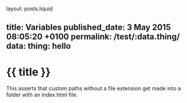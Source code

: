 layout: posts.liquid

title:  Variables
published_date:  3 May 2015 08:05:20 +0100
permalink: /test/:data.thing/
data:
  thing: hello
---
# {{ title }}

This asserts that custom paths without a file extension get made into a folder with an index.html file.
